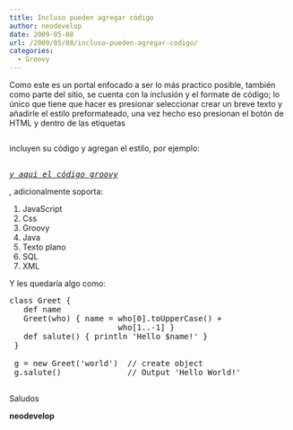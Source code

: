 ```yaml
---
title: Incluso pueden agregar código
author: neodevelop
date: 2009-05-08
url: /2009/05/08/incluso-pueden-agregar-codigo/
categories:
  - Groovy
---
```

Como este es un portal enfocado a ser lo m&aacute;s practico posible, tambi&eacute;n como parte del sitio, se cuenta con la inclusi&oacute;n y el formate de c&oacute;digo; lo &uacute;nico que tiene que hacer es presionar seleccionar crear un breve texto y a&ntilde;adirle el estilo preformateado, una vez hecho eso presionan el bot&oacute;n de HTML y dentro de las etiquetas **<pre></pre>** incluyen su c&oacute;digo y agregan el estilo, por ejemplo: **<pre class=&#8217;brush:groovy&#8217;><span style='text-decoration: underline;'> y aqui el c&oacute;digo groovy</span>* *</pre>,** adicionalmente soporta:

  1. JavaScript
  2. Css
  3. Groovy
  4. Java
  5. Texto plano
  6. SQL
  7. XML

Y les quedar&iacute;a algo como:

<pre class='brush:groovy'>class Greet {
   def name
   Greet(who) { name = who[0].toUpperCase() +
                       who[1..-1] }
   def salute() { println 'Hello $name!' }
 }
 
 g = new Greet('world')  // create object
 g.salute()              // Output 'Hello World!'
 </pre>

Saludos

**neodevelop**